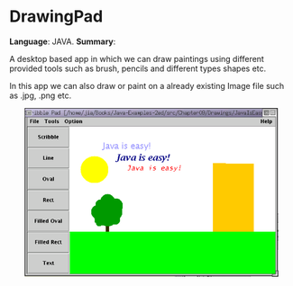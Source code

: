 # DrawingPad

<strong>Language</strong>: JAVA.
<strong>Summary</strong>: <p>A desktop based app in which we can draw paintings using different provided tools such as brush, pencils and different types shapes etc.</p>
<p>In this app we can also draw or paint on a already existing Image file such as .jpg, .png etc.</p>


<p align="center">
  <img src="draw.png" width="450"/>
</p>

